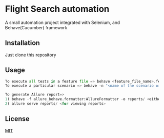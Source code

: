 # Flight Search automation 

A small automation project integrated with Selenium, and Behave(Cucumber) framework

## Installation

Just clone this repository 

## Usage

```python
To execute all tests in a feature file => behave <feature_file_name>.feature
To execute a particular scenario => behave -n "<name of the scenario or scenario outline"

To generate Allure report=>
1) behave -f allure_behave.formatter:AllureFormatter -o reports/ <either leave empty for all tests, or specify feature file or scenario name>
2) allure serve reports/ <for viewing reports>

```

## License
[MIT](https://choosealicense.com/licenses/mit/)